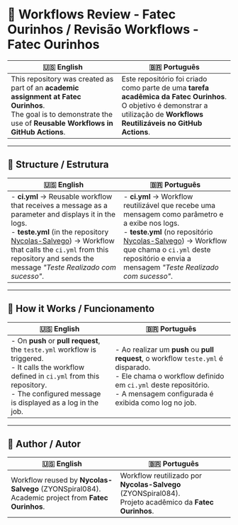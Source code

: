 # 🔄 Workflows Review - Fatec Ourinhos / Revisão Workflows - Fatec Ourinhos  

| 🇺🇸 English | 🇧🇷 Português |
|-------------|--------------|
| This repository was created as part of an **academic assignment at Fatec Ourinhos**.<br>The goal is to demonstrate the use of **Reusable Workflows in GitHub Actions**. | Este repositório foi criado como parte de uma **tarefa acadêmica da Fatec Ourinhos**.<br>O objetivo é demonstrar a utilização de **Workflows Reutilizáveis no GitHub Actions**. |

---

## 📌 Structure / Estrutura  

| 🇺🇸 English | 🇧🇷 Português |
|-------------|--------------|
| - **ci.yml** → Reusable workflow that receives a message as a parameter and displays it in the logs.<br>- **teste.yml** (in the repository [Nycolas-Salvego](https://github.com/Nycolas-Salvego)) → Workflow that calls the `ci.yml` from this repository and sends the message *"Teste Realizado com sucesso"*. | - **ci.yml** → Workflow reutilizável que recebe uma mensagem como parâmetro e a exibe nos logs.<br>- **teste.yml** (no repositório [Nycolas-Salvego](https://github.com/Nycolas-Salvego)) → Workflow que chama o `ci.yml` deste repositório e envia a mensagem *"Teste Realizado com sucesso"*. |

---

## 🚀 How it Works / Funcionamento  

| 🇺🇸 English | 🇧🇷 Português |
|-------------|--------------|
| - On **push** or **pull request**, the `teste.yml` workflow is triggered.<br>- It calls the workflow defined in `ci.yml` from this repository.<br>- The configured message is displayed as a log in the job. | - Ao realizar um **push** ou **pull request**, o workflow `teste.yml` é disparado.<br>- Ele chama o workflow definido em `ci.yml` deste repositório.<br>- A mensagem configurada é exibida como log no job. |

---

## 👤 Author / Autor  

| 🇺🇸 English | 🇧🇷 Português |
|-------------|--------------|
| Workflow reused by **Nycolas-Salvego** (ZYONSpiral084).<br>Academic project from **Fatec Ourinhos**. | Workflow reutilizado por **Nycolas-Salvego** (ZYONSpiral084).<br>Projeto acadêmico da **Fatec Ourinhos**. |

